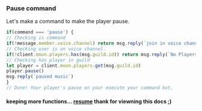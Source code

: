 ### Pause command
Let's make a command to make the player pause.
```js
if(command === 'pause') {
// Checking is command
if(!message.member.voice.channel) return msg.reply(`join in voice channel!`)
// Checking user is on voice channel.
if(!client.moon.players.has(msg.guild.id)) return msg.reply(`No Players created in this guild.`)
// Checking has player in guild
let player = client.moon.players.get(msg.guild.id)
player.pause()
msg.reply(`paused music`)
}
// Done! Your player's pause on your execute your command bot, 
```
#### keeping more functions... [resume](https://github.com/1Lucas1apk/moonlink.js/edit/master/docs/pause.md) thank for viewning this docs ;)

